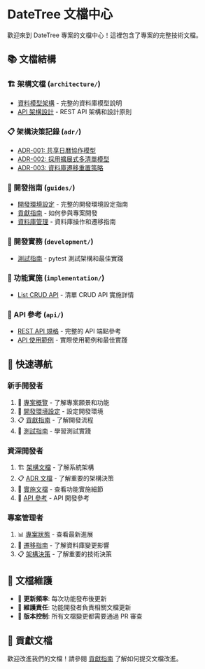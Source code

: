 # DateTree 文檔中心

歡迎來到 DateTree 專案的文檔中心！這裡包含了專案的完整技術文檔。

## 📚 文檔結構

### 🏗️ 架構文檔 (`architecture/`)

- [資料模型架構](architecture/data-models.md) - 完整的資料庫模型說明
- [API 架構設計](architecture/api-design.md) - REST API 架構和設計原則

### 📋 架構決策記錄 (`adr/`)

- [ADR-001: 共享日曆協作模型](adr/001-shared-calendar-collaboration-model.md)
- [ADR-002: 採用擴展式多清單模型](adr/002-adopt-extendable-multi-list-model.md)
- [ADR-003: 資料庫遷移重置策略](adr/003-database-migration-reset-strategy.md)

### 🔧 開發指南 (`guides/`)

- [開發環境設定](guides/development-setup.md) - 完整的開發環境設定指南
- [貢獻指南](guides/contributing.md) - 如何參與專案開發
- [資料庫管理](guides/database-management.md) - 資料庫操作和遷移指南

### 🧪 開發實務 (`development/`)

- [測試指南](development/testing-guide.md) - pytest 測試架構和最佳實踐

### 🚀 功能實施 (`implementation/`)

- [List CRUD API](implementation/list-crud-api.md) - 清單 CRUD API 實施詳情

### 📖 API 參考 (`api/`)

- [REST API 規格](api/rest-api.md) - 完整的 API 端點參考
- [API 使用範例](api/examples.md) - 實際使用範例和最佳實踐

## 🎯 快速導航

### 新手開發者

1. 📖 [專案概覽](../README.md) - 了解專案願景和功能
2. 🔧 [開發環境設定](guides/development-setup.md) - 設定開發環境
3. 📋 [貢獻指南](guides/contributing.md) - 了解開發流程
4. 🧪 [測試指南](development/testing-guide.md) - 學習測試實踐

### 資深開發者

1. 🏗️ [架構文檔](architecture/) - 了解系統架構
2. 📋 [ADR 文檔](adr/) - 了解重要的架構決策
3. 🚀 [實施文檔](implementation/) - 查看功能實施細節
4. 📖 [API 參考](api/) - API 開發參考

### 專案管理者

1. 📊 [專案狀態](../README.md#7-專案開發狀態-development-status) - 查看最新進展
2. 🔄 [遷移指南](guides/database-management.md) - 了解資料庫變更影響
3. 📋 [架構決策](adr/) - 了解重要的技術決策

## 📝 文檔維護

- 📅 **更新頻率**: 每次功能發布後更新
- 👥 **維護責任**: 功能開發者負責相關文檔更新
- 🔄 **版本控制**: 所有文檔變更都需要通過 PR 審查

## 🚀 貢獻文檔

歡迎改進我們的文檔！請參閱 [貢獻指南](guides/contributing.md) 了解如何提交文檔改進。
